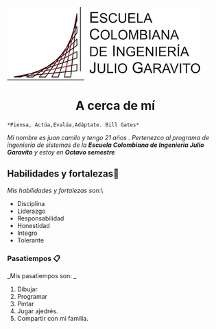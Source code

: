 ![](img/Escuela-Julio-Garavito.jpg)
<h1 align="center">A cerca de mí</h1>

```
*Piensa, Actúa,Evalúa,Adáptate. Bill Gates*
```
_Mi nombre es juan camilo y tengo 21 años . Pertenezco al programa de ingenieria de sistemas de la **Escuela Colombiana de Ingenieria Julio Garavito** y estoy en ***Octavo semestre***_

## Habilidades y fortalezas🚀

_Mis habilidades y fortalezas son:_\
* Disciplina
* Liderazgo
* Responsabilidad
* Honestidad
* Integro
* Tolerante

### Pasatiempos 📋

_Mis pasatiempos son:  _
1. Dibujar
2. Programar
3. Pintar
4. Jugar ajedrés.
5. Compartir con mi familia.
